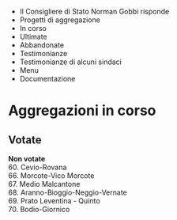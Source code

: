  * Il Consigliere di Stato Norman Gobbi risponde
  * Progetti di aggregazione
  * In corso
  * Ultimate
  * Abbandonate
  * Testimonianze
  * Testimonianze di alcuni sindaci
  * Menu
  * Documentazione

#  Aggregazioni in corso

**Votate**  
-  
  
 **Non votate**  
60\. Cevio-Rovana  
66\. Morcote-Vico Morcote  
67\. Medio Malcantone  
68\. Aranno-Bioggio-Neggio-Vernate  
69\. Prato Leventina - Quinto  
70\. Bodio-Giornico

